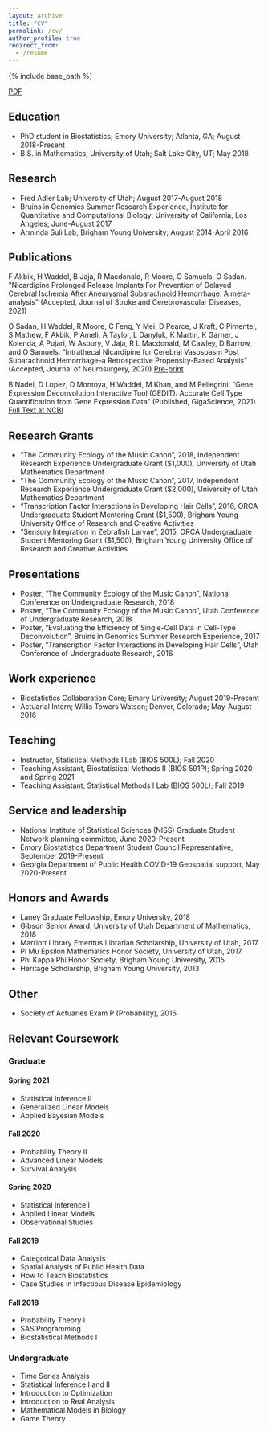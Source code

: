 ```yaml
---
layout: archive
title: "CV"
permalink: /cv/
author_profile: true
redirect_from:
  - /resume
---
```


{% include base_path %}

[PDF](https://github.com/hbwddl/hbwddl.github.io/blob/master/files/CV_20210919.pdf)

Education
------
* PhD student in Biostatistics; Emory University; Atlanta, GA; August 2018-Present
* B.S. in Mathematics; University of Utah; Salt Lake City, UT; May 2018

Research
------
* Fred Adler Lab; University of Utah; August 2017-August 2018
* Bruins in Genomics Summer Research Experience, Institute for Quantitative and Computational Biology; University of California, Los Angeles; June-August 2017
* Arminda Suli Lab; Brigham Young University; August 2014-April 2016
 
Publications
------
F Akbik, H Waddel, B Jaja, R Macdonald, R Moore, O Samuels, O Sadan. "Nicardipine Prolonged Release Implants For Prevention of Delayed Cerebral Ischemia After Aneurysmal Subarachnoid Hemorrhage: A meta-analysis" (Accepted, Journal of Stroke and Cerebrovascular Diseases, 2021)

O Sadan, H Waddel, R Moore, C Feng, Y Mei, D Pearce, J Kraft, C Pimentel, S Mathew, F Akbik, P Ameli, A Taylor, L Danyluk, K Martin, K Garner, J Kolenda, A Pujari, W Asbury, V Jaja, R L Macdonald, M Cawley, D Barrow, and O Samuels. “Intrathecal Nicardipine for Cerebral Vasospasm Post Subarachnoid Hemorrhage–a Retrospective Propensity-Based Analysis” (Accepted, Journal of Neurosurgery, 2020) [Pre-print](https://www.medrxiv.org/content/10.1101/2020.08.31.20185181v2)
 
B Nadel, D Lopez, D Montoya, H Waddel, M Khan, and M Pellegrini. “Gene Expression Deconvolution Interactive Tool (GEDIT): Accurate Cell Type Quantification from Gene Expression Data” (Published, GigaScience, 2021) [Full Text at NCBI](https://www.ncbi.nlm.nih.gov/pmc/articles/PMC7931818/)

Research Grants
------
* “The Community Ecology of the Music Canon”, 2018, Independent Research Experience Undergraduate Grant ($1,000), University of Utah Mathematics Department
* “The Community Ecology of the Music Canon”, 2017, Independent Research Experience Undergraduate Grant ($2,000), University of Utah Mathematics Department
* “Transcription Factor Interactions in Developing Hair Cells”, 2016, ORCA Undergraduate Student Mentoring Grant ($1,500), Brigham Young University Office of Research and Creative Activities
* “Sensory Integration in Zebrafish Larvae”, 2015, ORCA Undergraduate Student Mentoring Grant ($1,500), Brigham Young University Office of Research and Creative Activities

Presentations
------
* Poster, “The Community Ecology of the Music Canon”, National Conference on Undergraduate Research, 2018
* Poster, “The Community Ecology of the Music Canon”, Utah Conference of Undergraduate Research, 2018
* Poster, “Evaluating the Efficiency of Single-Cell Data in Cell-Type Deconvolution”, Bruins in Genomics Summer Research Experience, 2017
* Poster, “Transcription Factor Interactions in Developing Hair Cells”, Utah Conference of Undergraduate Research, 2016


Work experience
------
* Biostatistics Collaboration Core; Emory University; August 2019-Present
* Actuarial Intern; Willis Towers Watson; Denver, Colorado; May-August 2016
  
Teaching
------
* Instructor, Statistical Methods I Lab (BIOS 500L); Fall 2020
* Teaching Assistant, Biostatistical Methods II (BIOS 591P); Spring 2020 and Spring 2021
* Teaching Assistant, Statistical Methods I Lab (BIOS 500L); Fall 2019

Service and leadership
------
* National Institute of Statistical Sciences (NISS) Graduate Student Network planning committee, June 2020-Present
* Emory Biostatistics Department Student Council Representative, September 2019-Present
* Georgia Department of Public Health COVID-19 Geospatial support, May 2020-Present


Honors and Awards
------
* Laney Graduate Fellowship, Emory University, 2018
* Gibson Senior Award, University of Utah Department of Mathematics, 2018
* Marriott Library Emeritus Librarian Scholarship, University of Utah, 2017
* Pi Mu Epsilon Mathematics Honor Society, University of Utah, 2017
* Phi Kappa Phi Honor Society, Brigham Young University, 2015
* Heritage Scholarship, Brigham Young University, 2013

Other
------
* Society of Actuaries Exam P (Probability), 2016

Relevant Coursework
------

### Graduate

#### Spring 2021

* Statistical Inference II
* Generalized Linear Models
* Applied Bayesian Models

#### Fall 2020

* Probability Theory II
* Advanced Linear Models
* Survival Analysis

#### Spring 2020

* Statistical Inference I
* Applied Linear Models
* Observational Studies

#### Fall 2019

* Categorical Data Analysis
* Spatial Analysis of Public Health Data
* How to Teach Biostatistics
* Case Studies in Infectious Disease Epidemiology

#### Fall 2018

* Probability Theory I
* SAS Programming
* Biostatistical Methods I

### Undergraduate

* Time Series Analysis
* Statistical Inference I and II
* Introduction to Optimization
* Introduction to Real Analysis
* Mathematical Models in Biology
* Game Theory
